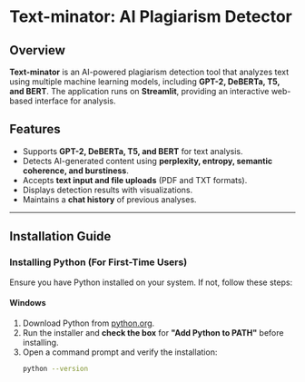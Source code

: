 # Text-minator: AI Plagiarism Detector

## Overview
**Text-minator** is an AI-powered plagiarism detection tool that analyzes text using multiple machine learning models, including **GPT-2, DeBERTa, T5, and BERT**. The application runs on **Streamlit**, providing an interactive web-based interface for analysis.

## Features
- Supports **GPT-2, DeBERTa, T5, and BERT** for text analysis.
- Detects AI-generated content using **perplexity, entropy, semantic coherence, and burstiness**.
- Accepts **text input and file uploads** (PDF and TXT formats).
- Displays detection results with visualizations.
- Maintains a **chat history** of previous analyses.

---

## Installation Guide

### Installing Python (For First-Time Users)
Ensure you have Python installed on your system. If not, follow these steps:

#### Windows
1. Download Python from [python.org](https://www.python.org/downloads/).
2. Run the installer and **check the box** for **"Add Python to PATH"** before installing.
3. Open a command prompt and verify the installation:
   ```sh
   python --version

